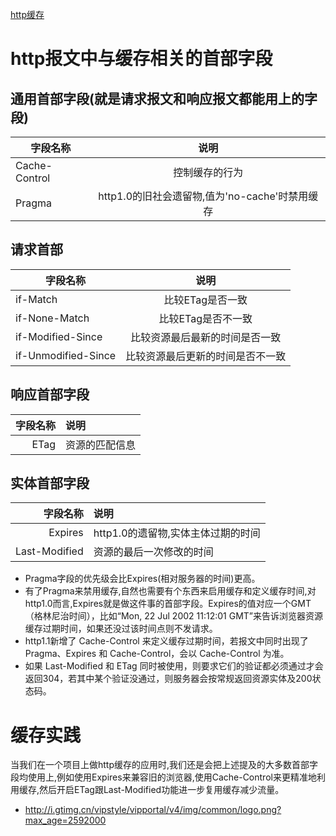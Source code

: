  [http缓存](https://mp.weixin.qq.com/s?__biz=MzAxODE2MjM1MA==&mid=2651553545&idx=2&sn=71efd68546b1c34485c0133053d4c693&chksm=8025a8c8b75221dedd749d7c3fab852850198384b8dfee2f57e3986cd27fdd674a6986e96d8b&mpshare=1&scene=23&srcid=0122KGTiwUa4AI15ATCbYQ2x#rd)
 # http报文中与缓存相关的首部字段
 ## 通用首部字段(就是请求报文和响应报文都能用上的字段)
 |     字段名称    |        说明
 |-----------------|:-------:|     
 |Cache-Control    |      控制缓存的行为|
 |Pragma           |   http1.0的旧社会遗留物,值为'no-cache'时禁用缓存  |
 
 ## 请求首部
 | 字段名称 | 说明
 |----------|:----:|
 | if-Match | 比较ETag是否一致|
 | if-None-Match|比较ETag是否不一致|
 |if-Modified-Since|比较资源最后最新的时间是否一致|
 | if-Unmodified-Since| 比较资源最后更新的时间是否不一致|
 ## 响应首部字段
 |字段名称|说明|
 |--------:|:----|
 |ETag|资源的匹配信息|
 ## 实体首部字段
 | 字段名称|说明|
 |---------:|:---|
 |Expires| http1.0的遗留物,实体主体过期的时间|
 | Last-Modified|资源的最后一次修改的时间|
 * Pragma字段的优先级会比Expires(相对服务器的时间)更高。
 * 有了Pragma来禁用缓存,自然也需要有个东西来启用缓存和定义缓存时间,对http1.0而言,Expires就是做这件事的首部字段。Expires的值对应一个GMT（格林尼治时间），比如“Mon, 22 Jul 2002 11:12:01 GMT”来告诉浏览器资源缓存过期时间，如果还没过该时间点则不发请求。
 * http1.1新增了 Cache-Control 来定义缓存过期时间，若报文中同时出现了 Pragma、Expires 和 Cache-Control，会以 Cache-Control 为准。
 * 如果 Last-Modified 和 ETag 同时被使用，则要求它们的验证都必须通过才会返回304，若其中某个验证没通过，则服务器会按常规返回资源实体及200状态码。
 # 缓存实践
 当我们在一个项目上做http缓存的应用时,我们还是会把上述提及的大多数首部字段均使用上,例如使用Expires来兼容旧的浏览器,使用Cache-Control来更精准地利用缓存,然后开启ETag跟Last-Modified功能进一步复用缓存减少流量。
 
 * http://i.gtimg.cn/vipstyle/vipportal/v4/img/common/logo.png?max_age=2592000